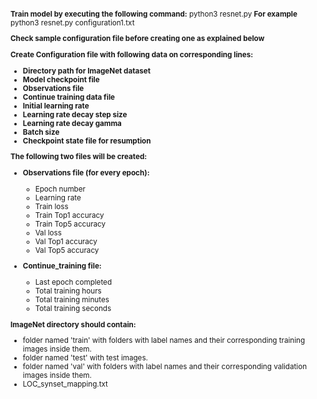 <small>

**Train model by executing the following command:**
  python3 resnet.py <configuration-file>
**For example**
  python3 resnet.py configuration1.txt

**Check sample configuration file before creating one as explained below**

**Create Configuration file with following data on corresponding lines:**
  
- **Directory path for ImageNet dataset**
- **Model checkpoint file**
- **Observations file**
- **Continue training data file** 
- **Initial learning rate** 
- **Learning rate decay step size** 
- **Learning rate decay gamma** 
- **Batch size** 
- **Checkpoint state file for resumption** 

**The following two files will be created:**

- **Observations file (for every epoch):**
  - Epoch number
  - Learning rate
  - Train loss
  - Train Top1 accuracy
  - Train Top5 accuracy
  - Val loss
  - Val Top1 accuracy
  - Val Top5 accuracy

- **Continue_training file:**
  - Last epoch completed
  - Total training hours
  - Total training minutes
  - Total training seconds

**ImageNet directory should contain:**

- folder named 'train' with folders with label names and their corresponding training images inside them.
- folder named 'test' with test images.
- folder named 'val' with folders with label names and their corresponding validation images inside them.
- LOC_synset_mapping.txt

</small>
